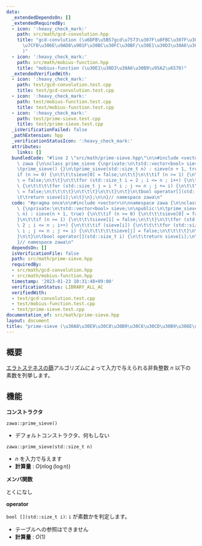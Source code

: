 ```yaml
---
data:
  _extendedDependsOn: []
  _extendedRequiredBy:
  - icon: ':heavy_check_mark:'
    path: src/math/gcd-convolution.hpp
    title: "gcd-convlution (\u6DFB\u5B57gcd\u7573\u307F\u8FBC\u307F\u30FB\u7D04\u6570\
      \u7CFB\u306E\u9AD8\u901F\u30BC\u30FC\u30BF/\u30E1\u30D3\u30A6\u30B9\u5909\u63DB\
      )"
  - icon: ':heavy_check_mark:'
    path: src/math/mobius-function.hpp
    title: "mobius-function (\u30E1\u30D3\u30A6\u30B9\u95A2\u6570)"
  _extendedVerifiedWith:
  - icon: ':heavy_check_mark:'
    path: test/gcd-convolution.test.cpp
    title: test/gcd-convolution.test.cpp
  - icon: ':heavy_check_mark:'
    path: test/mobius-function.test.cpp
    title: test/mobius-function.test.cpp
  - icon: ':heavy_check_mark:'
    path: test/prime-sieve.test.cpp
    title: test/prime-sieve.test.cpp
  _isVerificationFailed: false
  _pathExtension: hpp
  _verificationStatusIcon: ':heavy_check_mark:'
  attributes:
    links: []
  bundledCode: "#line 2 \"src/math/prime-sieve.hpp\"\n\n#include <vector>\n\nnamespace\
    \ zawa {\n\nclass prime_sieve {\nprivate:\n\tstd::vector<bool> sieve;\n\npublic:\n\
    \tprime_sieve() {}\n\tprime_sieve(std::size_t n) : sieve(n + 1, true) {\n\t\t\
    if (n >= 0) {\n\t\t\tsieve[0] = false;\n\t\t}\n\t\tif (n >= 1) {\n\t\t\tsieve[1]\
    \ = false;\n\t\t}\n\t\tfor (std::size_t i = 2 ; i <= n ; i++) {\n\t\t\tif (sieve[i])\
    \ {\n\t\t\t\tfor (std::size_t j = i * i ; j <= n ; j += i) {\n\t\t\t\t\tsieve[j]\
    \ = false;\n\t\t\t\t}\n\t\t\t}\n\t\t}\n\t}\n\tbool operator[](std::size_t i) {\n\
    \t\treturn sieve[i];\n\t}\n};\n\n}// namespace zawa\n"
  code: "#pragma once\n\n#include <vector>\n\nnamespace zawa {\n\nclass prime_sieve\
    \ {\nprivate:\n\tstd::vector<bool> sieve;\n\npublic:\n\tprime_sieve() {}\n\tprime_sieve(std::size_t\
    \ n) : sieve(n + 1, true) {\n\t\tif (n >= 0) {\n\t\t\tsieve[0] = false;\n\t\t\
    }\n\t\tif (n >= 1) {\n\t\t\tsieve[1] = false;\n\t\t}\n\t\tfor (std::size_t i =\
    \ 2 ; i <= n ; i++) {\n\t\t\tif (sieve[i]) {\n\t\t\t\tfor (std::size_t j = i *\
    \ i ; j <= n ; j += i) {\n\t\t\t\t\tsieve[j] = false;\n\t\t\t\t}\n\t\t\t}\n\t\t\
    }\n\t}\n\tbool operator[](std::size_t i) {\n\t\treturn sieve[i];\n\t}\n};\n\n\
    }// namespace zawa\n"
  dependsOn: []
  isVerificationFile: false
  path: src/math/prime-sieve.hpp
  requiredBy:
  - src/math/gcd-convolution.hpp
  - src/math/mobius-function.hpp
  timestamp: '2023-01-23 10:31:48+09:00'
  verificationStatus: LIBRARY_ALL_AC
  verifiedWith:
  - test/gcd-convolution.test.cpp
  - test/mobius-function.test.cpp
  - test/prime-sieve.test.cpp
documentation_of: src/math/prime-sieve.hpp
layout: document
title: "prime-sieve (\u30A8\u30E9\u30C8\u30B9\u30C6\u30CD\u30B9\u306E\u7BE9)"
---
```


## 概要

[エラトステネスの篩](https://ja.wikipedia.org/wiki/%E3%82%A8%E3%83%A9%E3%83%88%E3%82%B9%E3%83%86%E3%83%8D%E3%82%B9%E3%81%AE%E7%AF%A9)アルゴリズムによって入力で与えられる非負整数 $n$ 以下の素数を列挙します。

## 機能

**コンストラクタ**

`zawa::prime_sieve()`
- デフォルトコンストラクタ、何もしない

`zawa::prime_sieve(std::size_t n)`
- $n$ を入力で与えます
- **計算量** : $O(n\log (\log n))$

**メンバ関数**

とくになし

**operator**

`bool [](std::size_t i)`:  `i` が素数かを判定します。
- テーブルへの参照はできません
- **計算量** : $O(1)$
